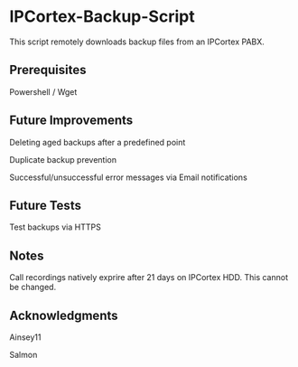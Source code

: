 # IPCortex-Backup-Script
This script remotely downloads backup files from an IPCortex PABX.

## Prerequisites
Powershell / Wget

## Future Improvements
Deleting aged backups after a predefined point

Duplicate backup prevention

Successful/unsuccessful error messages via Email notifications

## Future Tests
Test backups via HTTPS 

## Notes
Call recordings natively exprire after 21 days on IPCortex HDD. This cannot be changed.

## Acknowledgments
Ainsey11

Salmon
